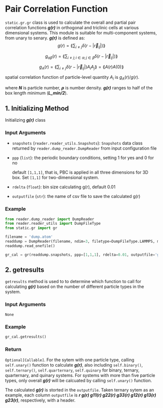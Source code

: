 # Pair Correlation Function

`static.gr.gr` class is used to calculate the overall and partial pair correlation functions ***g(r)*** in orthogonal and triclinic cells at various dimensional systems. This module is suitable for multi-component systems, from unary to senary. ***g(r)*** is defined as:
$$
g(r) = \lang \sum_{i \neq j} \delta (r - |\vec r_{ij}|) \rang
$$

$$
g_{\alpha \beta}(r) = \lang \sum_{i \neq j; i \in \alpha; j \in \beta} \delta (r - |\vec r_{ij}|) \rang
$$

$$
g_A(r) = \lang \sum_{i \neq j} \delta (r - |\vec r_{ij}|)A_i A_j \rang = \lang A(r) A(0) \rang
$$

spatial correlation function of particle-level quantity $A_i$ is $g_A(r) / g(r)$.

where ***N*** is particle number, ***ρ*** is number density. ***g(r)*** ranges to half of the box length minimum (***L_min/2***).

## 1. Initializing Method
Initializing ***g(r)*** class

### Input Arguments
- `snapshots` (`reader.reader_utils.Snapshots`): `Snapshots` data class returned by `reader.dump_reader.DumpReader` from input configuration file
- `ppp` (`list`): the periodic boundary conditions, setting 1 for yes and 0 for no
  
  default `[1,1,1]`, that is, PBC is applied in all three dimensions for 3D box. Set `[1,1]` for two-dimensional system.
- `rdelta` (`float`): bin size calculating g(r), default 0.01
- `outputfile` (`str`): the name of csv file to save the calculated g(r)

### Example

```python
from reader.dump_reader import DumpReader
from reader.reader_utils import DumpFileType
from static.gr import gr

filename = 'dump.atom'
readdump = DumpReader(filename, ndim=3, filetype=DumpFileType.LAMMPS, moltypes=None)
readdump.read_onefile()

gr_cal = gr(readdump.snapshots, ppp=[1,1,1], rdelta=0.01, outputfile='gr.csv')
```

## 2. getresults
`getresults` method is used to to determine which function to call for calculating ***g(r)*** based on the number of different particle types in the system.

### Input Arguments
`None`

### Example
```python
gr_cal.getresults()
```

### Return
`Optional[Callable]`. For the sytem with one particle type, calling `self.unary()` function to calculate ***g(r)***, also including `self.binary()`, `self.ternary()`, `self.quarternary`, `self.quinary` for binary, ternary, quarternary, and quinary systems. For systems with more than five particle types, only overall ***g(r)*** will be calcuated by calling `self.unary()` function.

The calculated ***g(r)*** is storted in the `outputfile`. Taken ternary sytem as an example, each column `outputfile` is ***r g(r) g11(r) g22(r)  g33(r) g12(r) g13(r) g23(r)***, respectively, with a header.


